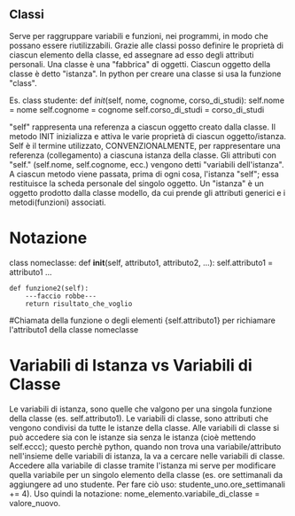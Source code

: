 ## Classi

Serve per raggruppare variabili e funzioni, nei programmi, in modo che possano essere riutilizzabili.
Grazie alle classi posso definire le proprietà di ciascun elemento della classe, ed assegnare ad esso degli attributi personali. Una classe è una "fabbrica" di oggetti. Ciascun oggetto della classe è detto "istanza". 
In python per creare una classe si usa la funzione "class".

Es. class studente:
	def _init_(self, nome, cognome, corso_di_studi):
		self.nome = nome
        	self.cognome = cognome
        	self.corso_di_studi = corso_di_studi

"self" rappresenta una referenza a ciascun oggetto creato dalla classe. Il metodo INIT inizializza e attiva le varie proprietà di ciascun oggetto/istanza. Self è il termine utilizzato, CONVENZIONALMENTE, per rappresentare una referenza (collegamento) a ciascuna istanza della classe.
Gli attributi con "self." (self.nome, self.cognome, ecc.) vengono detti "variabili dell'istanza".
A ciascun metodo viene passata, prima di ogni cosa, l'istanza "self"; essa restituisce la scheda personale del singolo oggetto.
Un "istanza" è un oggetto prodotto dalla classe modello, da cui prende gli attributi generici e i metodi(funzioni) associati.

# Notazione

class nomeclasse:
	def __init__(self, attributo1, attributo2, ...):
		self.attributo1 = attributo1
		...
		
	def funzione2(self):
		---faccio robbe---
		return risultato_che_voglio

#Chiamata della funzione o degli elementi
{self.attributo1} per richiamare l'attributo1 della classe nomeclasse 

# Variabili di Istanza vs Variabili di Classe
Le variabili di istanza, sono quelle che valgono per una singola funzione della classe (es. self.attributo1). Le variabili di classe, sono attributi che vengono condivisi da tutte le istanze della classe. Alle variabili di classe si può accedere sia con le istanze sia senza le istanza (cioè mettendo self.eccc); questo perchè python, quando non trova una variabile/attributo nell'insieme delle variabili di istanza, la va a cercare nelle variabili di classe. Accedere alla variabile di classe tramite l'istanza mi serve per modificare quella variabile per un singolo elemento della classe (es. ore settimanali da aggiungere ad uno studente. Per fare ciò uso: studente_uno.ore_settimanali += 4). Uso quindi la notazione: nome_elemento.variabile_di_classe = valore_nuovo. 
